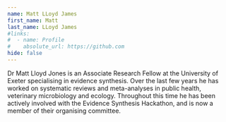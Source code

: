 ```yaml
---
name: Matt LLoyd James
first_name: Matt
last_name: LLoyd James
#links:
#  - name: Profile
#    absolute_url: https://github.com
hide: false
---
```


Dr Matt Lloyd Jones is an Associate Research Fellow at the University of Exeter specialising in evidence synthesis. Over the last few years he has worked on systematic reviews and meta-analyses in public health, veterinary microbiology and ecology. Throughout this time he has been actively involved with the Evidence Synthesis Hackathon, and is now a member of their organising committee.